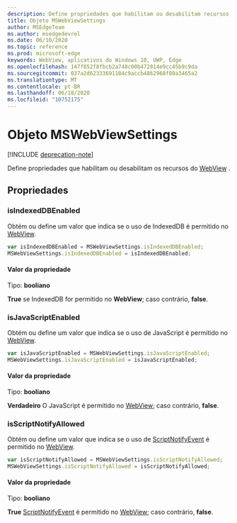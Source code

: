 ```yaml
---
description: Define propriedades que habilitam ou desabilitam recursos do WebView
title: Objeto MSWebViewSettings
author: MSEdgeTeam
ms.author: msedgedevrel
ms.date: 06/10/2020
ms.topic: reference
ms.prod: microsoft-edge
keywords: WebView, aplicativos do Windows 10, UWP, Edge
ms.openlocfilehash: 147f852f8fbcb2a748c00b472814e9cc45b9c9da
ms.sourcegitcommit: 037a2d62333691104c9accb4862968f80a3465a2
ms.translationtype: MT
ms.contentlocale: pt-BR
ms.lasthandoff: 06/18/2020
ms.locfileid: "10752175"
---
```

# Objeto MSWebViewSettings  

[!INCLUDE [deprecation-note](../includes/deprecation-note.md)]  

Define propriedades que habilitam ou desabilitam os recursos do [WebView](../webview.md) .  

## Propriedades  

### isIndexedDBEnabled  

Obtém ou define um valor que indica se o uso de IndexedDB é permitido no [WebView](../webview.md).  

```javascript
var isIndexedDBEnabled = MSWebViewSettings.isIndexedDBEnabled;
MSWebViewSettings.isIndexedDBEnabled = isIndexedDBEnabled;
```  

#### Valor da propriedade  

Tipo: **booliano**  

**True** se IndexedDB for permitido no **WebView**; caso contrário, **false**.  

### isJavaScriptEnabled  

Obtém ou define um valor que indica se o uso de JavaScript é permitido no [WebView](../webview.md).  

```javascript
var isJavaScriptEnabled = MSWebViewSettings.isJavaScriptEnabled;
MSWebViewSettings.isJavaScriptEnabled = isJavaScriptEnabled;
```  

#### Valor da propriedade  

Tipo: **booliano**  

**Verdadeiro** O JavaScript é permitido no [WebView](../webview.md); caso contrário, **false**.  

### isScriptNotifyAllowed  

Obtém ou define um valor que indica se o uso de [ScriptNotifyEvent](ScriptNotifyEvent.md) é permitido no [WebView](../webview.md).  

```javascript
var isScriptNotifyAllowed = MSWebViewSettings.isScriptNotifyAllowed;
MSWebViewSettings.isScriptNotifyAllowed = isScriptNotifyAllowed;
```  

#### Valor da propriedade  

Tipo: **booliano**  

**True** [ScriptNotifyEvent](ScriptNotifyEvent.md) é permitido no [WebView](../webview.md); caso contrário, **false**.  
